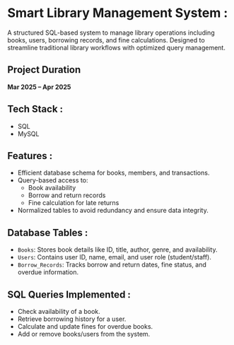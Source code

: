 # Smart Library Management System **:**

A structured SQL-based system to manage library operations including books, users, borrowing records, and fine calculations. Designed to streamline traditional library workflows with optimized query management.

## Project Duration
**Mar 2025 – Apr 2025**

## Tech Stack **:**
- SQL
- MySQL

## Features **:**
- Efficient database schema for books, members, and transactions.
- Query-based access to:
  - Book availability
  - Borrow and return records
  - Fine calculation for late returns
- Normalized tables to avoid redundancy and ensure data integrity.

## Database Tables **:**
- `Books`: Stores book details like ID, title, author, genre, and availability.
- `Users`: Contains user ID, name, email, and user role (student/staff).
- `Borrow_Records`: Tracks borrow and return dates, fine status, and overdue information.

## SQL Queries Implemented **:**
- Check availability of a book.
- Retrieve borrowing history for a user.
- Calculate and update fines for overdue books.
- Add or remove books/users from the system.
